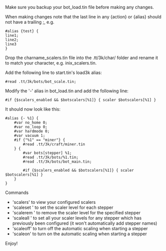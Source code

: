 Make sure you backup your bot_load.tin file before making any changes. 

When making changes note that the last line in any {action} or {alias} should not have a trailing ;, e.g.
```
#alias {test} {
line1;
line2;
line3
}
```

Drop the charname_scalers.tin file into the .tt/3k/char/ folder and rename it to match your character, e.g. inix_scalers.tin.

Add the following line to start.tin's load3k alias:
```
#read .tt/3k/bots/bot_scale.tin;
```


Modify the '-' alias in bot_load.tin and add the following line:
```
#if {$scalers_enabled && $botscalers[%1]} { scaler $botscalers[%1] }
```
It should now look like this:
```
#alias {- %1} {
	#var no_home 0;
	#var no_loop 0;
	#var hardmode 0;
	#var vacuum 1;
	#if {"%1" == "miner"} {
		#read .tt/3k/craft/miner.tin
	} {
		#var bots[stepper] %1;
		#read .tt/3k/bots/%1.tin;
		#read .tt/3k/bots/bot_main.tin;

		#if {$scalers_enabled && $botscalers[%1]} { scaler $botscalers[%1] }
	}
}
```

Commands
- 'scalers' to view your configured scalers
- 'scaleset <steppername> <level>' to set the scaler level for each stepper
- 'scalerem <steppername>' to remove the scaler level for the specified stepper
- 'scaleall <level>' to set all your scaler levels for any stepper which has previously been configured (it won't automatically add stepper names)
- 'scaleoff' to turn off the automatic scaling when starting a stepper
- 'scaleon' to turn on the automatic scaling when starting a stepper


Enjoy!
